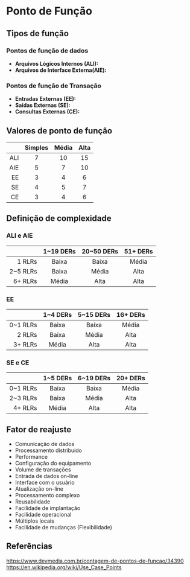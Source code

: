 Ponto de Função
===============

Tipos de função
---------------

### Pontos de função de dados

- **Arquivos Lógicos Internos (ALI):**
- **Arquivos de Interface Externa(AIE):**

### Pontos de função de Transação

- **Entradas Externas (EE):**
- **Saídas Externas (SE):**
- **Consultas Externas (CE):**

Valores de ponto de função
--------------------------

|     | Simples | Média | Alta |
|----:|:-------:|:-----:|:----:|
| ALI |    7    |   10  |  15  |
| AIE |    5    |   7   |  10  |
|  EE |    3    |   4   |   6  |
|  SE |    4    |   5   |   7  |
|  CE |    3    |   4   |   6  |

Definição de complexidade
-------------------------

### ALI e AIE

|          | 1~19 DERs | 20~50 DERs | 51+ DERs |
|---------:|:---------:|:----------:|:--------:|
|   1 RLRs |   Baixa   |    Baixa   |   Média  |
| 2~5 RLRs |   Baixa   |    Média   |   Alta   |
|  6+ RLRs |   Média   |    Alta    |   Alta   |

### EE

|          | 1~4 DERs | 5~15 DERs | 16+ DERs |
|---------:|:--------:|:---------:|:--------:|
| 0~1 RLRs |   Baixa  |   Baixa   |   Média  |
|   2 RLRs |   Baixa  |   Média   |   Alta   |
|  3+ RLRs |   Média  |    Alta   |   Alta   |

### SE e CE

|          | 1~5 DERs | 6~19 DERs | 20+ DERs |
|---------:|:--------:|:---------:|:--------:|
| 0~1 RLRs |   Baixa  |   Baixa   |   Média  |
| 2~3 RLRs |   Baixa  |   Média   |   Alta   |
|  4+ RLRs |   Média  |    Alta   |   Alta   |

Fator de reajuste
-----------------

- Comunicação de dados
- Processamento distribuído
- Performance
- Configuração do equipamento
- Volume de transações
- Entrada de dados on-line
- Interface com o usuário
- Atualização on-line
- Processamento complexo
- Reusabilidade
- Facilidade de implantação
- Facilidade operacional
- Múltiplos locais
- Facilidade de mudanças (Flexibilidade)

Referências
-----------

https://www.devmedia.com.br/contagem-de-pontos-de-funcao/34390  
https://en.wikipedia.org/wiki/Use_Case_Points

